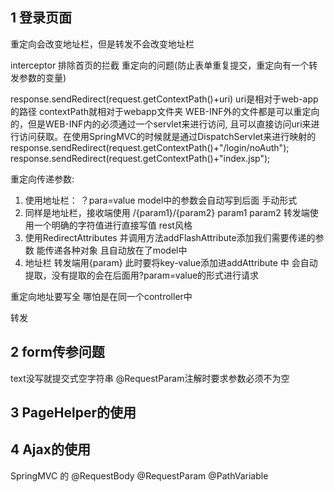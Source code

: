 ## 1 登录页面
重定向会改变地址栏，但是转发不会改变地址栏

interceptor 排除首页的拦截
重定向的问题(防止表单重复提交，重定向有一个转发参数的变量)

response.sendRedirect(request.getContextPath()+uri)  uri是相对于web-app的路径  contextPath就相对于webapp文件夹
WEB-INF外的文件都是可以重定向的，但是WEB-INF内的必须通过一个servlet来进行访问, 且可以直接访问uri来进行访问获取。在使用SpringMVC的时候就是通过DispatchServlet来进行映射的
response.sendRedirect(request.getContextPath()+"/login/noAuth");
response.sendRedirect(request.getContextPath()+"index.jsp");

重定向传递参数: 
1. 使用地址栏： ？para=value  model中的参数会自动写到后面 手动形式
2. 同样是地址栏，接收端使用 /{param1}/{param2}  param1 param2   转发端使用一个明确的字符值进行直接写值 rest风格
3. 使用RedirectAttributes  并调用方法addFlashAttribute添加我们需要传递的参数  能传递各种对象 且自动放在了model中
4. 地址栏 转发端用{param} 此时要将key-value添加进addAttribute 中 会自动提取，没有提取的会在后面用?param=value的形式进行请求

重定向地址要写全 哪怕是在同一个controller中

转发


## 2 form传参问题
text没写就提交式空字符串
@RequestParam注解时要求参数必须不为空

## 3 PageHelper的使用


## 4 Ajax的使用

SpringMVC 的
@RequestBody
@RequestParam
@PathVariable
